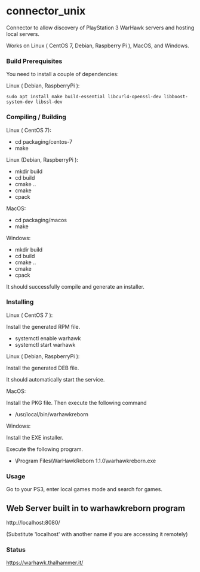 # connector_unix
Connector to allow discovery of PlayStation 3 WarHawk servers and hosting local servers.

Works on Linux ( CentOS 7, Debian, Raspberry Pi ), MacOS, and Windows.

### Build Prerequisites

You need to install a couple of dependencies:

Linux ( Debian, RaspberryPi ):

```sudo apt install make build-essential libcurl4-openssl-dev libboost-system-dev libssl-dev```

### Compiling / Building

Linux ( CentOS 7):

- cd packaging/centos-7
- make

Linux (Debian, RaspberryPi ):

- mkdir build
- cd build
- cmake ..
- cmake
- cpack

MacOS:

- cd packaging/macos
- make

Windows:

- mkdir build
- cd build
- cmake ..
- cmake
- cpack

It should successfully compile and generate an installer.

### Installing

Linux ( CentOS 7 ):

Install the generated RPM file.
- systemctl enable warhawk
- systemctl start warhawk

Linux ( Debian, RaspberryPi ):

Install the generated DEB file.

It should automatically start the service.

MacOS:

Install the PKG file.
Then execute the following command
- /usr/local/bin/warhawkreborn

Windows:

Install the EXE installer.

Execute the following program.
- \Program Files\WarHawkReborn 1.1.0\warhawkreborn.exe


### Usage

Go to your PS3, enter local games mode and search for games.

## Web Server built in to warhawkreborn program

http://localhost:8080/

(Substitute 'localhost' with another name if you are accessing it remotely)

### Status

https://warhawk.thalhammer.it/
